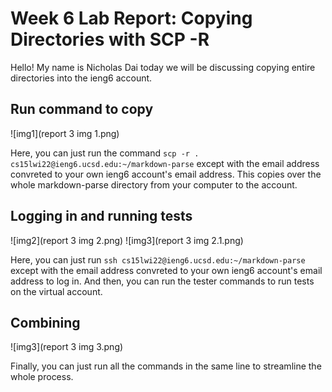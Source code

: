 # Week 6 Lab Report: Copying  Directories with SCP -R

Hello! My name is Nicholas Dai today we will be discussing copying entire directories into the ieng6 account.

## Run command to copy

![img1](report 3 img 1.png)

Here, you can just run the command ```scp -r . cs15lwi22@ieng6.ucsd.edu:~/markdown-parse``` except with the email address convreted to your own ieng6 account's email address. This copies over the whole markdown-parse directory from your computer to the account.

## Logging in and running tests

![img2](report 3 img 2.png)
![img3](report 3 img 2.1.png)

Here, you can just run ```ssh cs15lwi22@ieng6.ucsd.edu:~/markdown-parse``` except with the email address convreted to your own ieng6 account's email address to log in. And then, you can run the tester commands to run tests on the virtual account.

## Combining

![img3](report 3 img 3.png)

Finally, you can just run all the commands in the same line to streamline the whole process.
